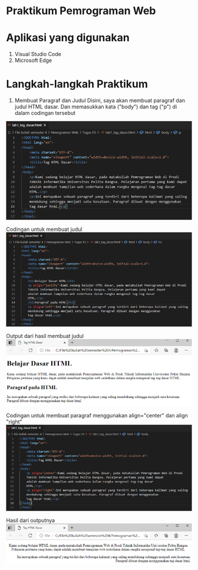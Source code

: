 # Praktikum Pemrograman Web

# Aplikasi yang digunakan
1. Visual Studio Code
2. Microsoft Edge

# Langkah-langkah Praktikum
1. Membuat Paragraf dan Judul
Disini, saya akan membuat paragraf dan judul HTML dasar. Dan memasukkan kata ("body") dan tag ("p") di dalam codingan tersebut





![input](https://github.com/ikmalriyan21/Lab1Web/blob/254126c69cb1d4c4e425ff0e545c1ad9c44ee9fe/Gambar/awal.png)





Codingan untuk membuat judul
![input](https://github.com/ikmalriyan21/Lab1Web/blob/2426dddc2dd2fc6f2f36cb3dcf2375086f3089d9/Gambar/coding%20judul.png)






Output dari hasil membuat judul
![input](https://github.com/ikmalriyan21/Lab1Web/blob/b8ce6a9a9331c965c9e024479e32eb15b9b3b9b1/Gambar/contoh%20judul.png)





Codingan untuk membuat paragraf menggunakan align="center" dan align "right"
![input](https://github.com/ikmalriyan21/Lab1Web/blob/1ea2f17b77e8a819d6313d7f1978123935a1d1f3/Gambar/paragraf%201.png)






Hasil dari outputnya
![input](https://github.com/ikmalriyan21/Lab1Web/blob/136adec9f0e8e19fe5a9d66bcc9df4d8f9b11350/Gambar/contoh%20paragraf%201.png)
